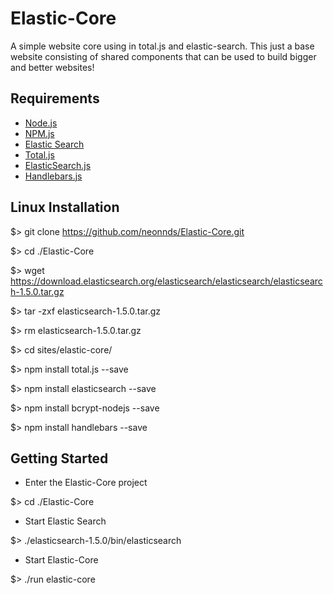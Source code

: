 
# Elastic-Core
A simple website core using in total.js and elastic-search. This just a base website consisting of shared components that can be used to build bigger and better websites!

## Requirements

 <ul>
   <li><a target="_new" href="https://nodejs.org/">Node.js</a></li>
   <li><a target="_new" href="https://www.npmjs.com/">NPM.js</a></li>
   <li><a target="_new" href="https://www.elastic.co/downloads/elasticsearch">Elastic Search</a></li>
   <li><a target="_new" href="https://www.totaljs.com">Total.js</a></li>
   <li><a target="_new" href="https://www.npmjs.com/package/bcrypt-nodejs">ElasticSearch.js</a></li>
   <li><a target="_new" href="http://handlebarsjs.com/">Handlebars.js</a></li>
 </ul>

## Linux Installation

  $> git clone https://github.com/neonnds/Elastic-Core.git
  
  $> cd ./Elastic-Core
  
  $> wget https://download.elasticsearch.org/elasticsearch/elasticsearch/elasticsearch-1.5.0.tar.gz
  
  $> tar -zxf elasticsearch-1.5.0.tar.gz
    
  $> rm elasticsearch-1.5.0.tar.gz
  
  $> cd sites/elastic-core/
  
  $> npm install total.js --save
  
  $> npm install elasticsearch --save
  
  $> npm install bcrypt-nodejs --save
  
  $> npm install handlebars --save
  
  
## Getting Started

  * Enter the Elastic-Core project

  $> cd ./Elastic-Core

  * Start Elastic Search
  
  $> ./elasticsearch-1.5.0/bin/elasticsearch

  * Start Elastic-Core
  
  $> ./run elastic-core
